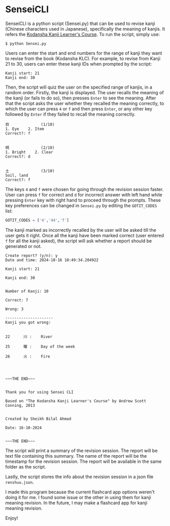 # SenseiCLI
SenseiCLI is a python script (Sensei.py) that can be used to revise kanji (Chinese characters used in Japanese), specifically the meaning of kanjis. It refers the [Kodansha Kanji Learner's Course](https://www.amazon.com/Kodansha-Kanji-Learners-Course-Step/dp/1568365268). To run the script, simply use:

```
$ python Sensei.py
```

Users can enter the start and end numbers for the range of kanji they want to revise from the book (Kodansha KLC). For example, to revise from Kanji 21 to 30, users can enter these kanji IDs when prompted by the script:

```
Kanji start: 21
Kanji end: 30
```

Then, the script will quiz the user on the specified range of kanjis, in a random order. Firstly, the kanji is displayed. The user recalls the meaning of the kanji (or fails to do so), then presses `Enter` to see the meaning. After that the script asks the user whether they recalled the meaning correctly, to which the user can press `4` or `f` and then press `Enter`, or any other key followed by `Enter` if they failed to recall the meaning correctly.

```
目              (1/10)
1. Eye    2. Item
Correct?: f


明              (2/10)
1. Bright    2. Clear
Correct?: d


土              (3/10)
Soil, land
Correct?: f
```

The keys `4` and `f` were chosen for going through the revision session faster. User can press `f` for correct and `d` for incorrect answer with left hand while pressing `Enter` key with right hand to proceed through the prompts. These key preferences can be changed in `Sensei.py` by editing the `GOTIT_CODES` list:

```Python
GOTIT_CODES = ['4','44','f']
```

The kanji marked as incorrectly recalled by the user will be asked till the user gets it right. Once all the kanji have been marked correct (user entered `f` for all the kanji asked), the script will ask whether a report should be generated or not.
```
Create report? (y/n): y
Date and time: 2024-10-16 10:49:34.204922

Kanji start: 21

Kanji end: 30


Number of Kanji: 10

Correct: 7

Wrong: 3

---------------------
Kanji you got wrong:


22      川 :    River

25      曜 :    Day of the week

26      火 :    Fire




~~~THE END~~~


Thank you for using Sensei CLI

Based on "The Kodansha Kanji Learner's Course" by Andrew Scott Conning, 2013


Created by Sheikh Bilal Ahmad

Date: 16-10-2024


~~~THE END~~~
```

The script will print a summary of the revision session. The report will be text file containing this summary. The name of the report will be the timestamp for the revision session. The report will be available in the same folder as the script.

Lastly, the script stores the info about the revision session in a json file `renshuu.json`.

I made this program because the current flashcard app options weren't doing it for me. I found some issue or the other in using them for kanji meaning revision. In the future, I may make a flashcard app for kanji meaning revision.

Enjoy!